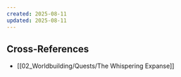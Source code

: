 ```yaml
---
created: 2025-08-11
updated: 2025-08-11
---
```



## Cross-References

- [[02_Worldbuilding/Quests/The Whispering Expanse]]
